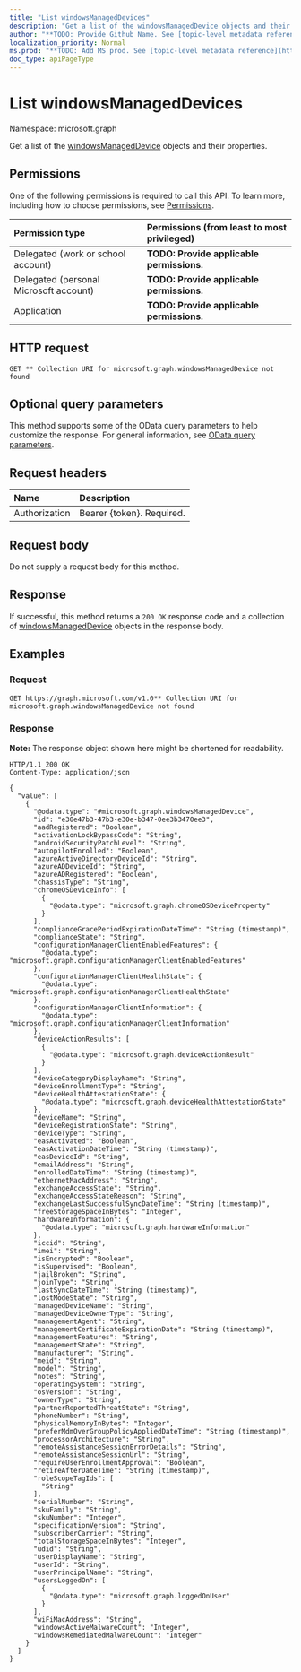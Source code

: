 ```yaml
---
title: "List windowsManagedDevices"
description: "Get a list of the windowsManagedDevice objects and their properties."
author: "**TODO: Provide Github Name. See [topic-level metadata reference](https://msgo.azurewebsites.net/add/document/guidelines/metadata.html#topic-level-metadata)**"
localization_priority: Normal
ms.prod: "**TODO: Add MS prod. See [topic-level metadata reference](https://msgo.azurewebsites.net/add/document/guidelines/metadata.html#topic-level-metadata)**"
doc_type: apiPageType
---
```


# List windowsManagedDevices
Namespace: microsoft.graph



Get a list of the [windowsManagedDevice](../resources/windowsmanageddevice.md) objects and their properties.

## Permissions
One of the following permissions is required to call this API. To learn more, including how to choose permissions, see [Permissions](/graph/permissions-reference).

|Permission type|Permissions (from least to most privileged)|
|:---|:---|
|Delegated (work or school account)|**TODO: Provide applicable permissions.**|
|Delegated (personal Microsoft account)|**TODO: Provide applicable permissions.**|
|Application|**TODO: Provide applicable permissions.**|

## HTTP request

<!-- {
  "blockType": "ignored"
}
-->
``` http
GET ** Collection URI for microsoft.graph.windowsManagedDevice not found
```

## Optional query parameters
This method supports some of the OData query parameters to help customize the response. For general information, see [OData query parameters](/graph/query-parameters).

## Request headers
|Name|Description|
|:---|:---|
|Authorization|Bearer {token}. Required.|

## Request body
Do not supply a request body for this method.

## Response

If successful, this method returns a `200 OK` response code and a collection of [windowsManagedDevice](../resources/windowsmanageddevice.md) objects in the response body.

## Examples

### Request
<!-- {
  "blockType": "request",
  "name": "list_windowsmanageddevice"
}
-->
``` http
GET https://graph.microsoft.com/v1.0** Collection URI for microsoft.graph.windowsManagedDevice not found
```


### Response
**Note:** The response object shown here might be shortened for readability.
<!-- {
  "blockType": "response",
  "truncated": true,
  "@odata.type": "Collection(microsoft.graph.windowsManagedDevice)"
}
-->
``` http
HTTP/1.1 200 OK
Content-Type: application/json

{
  "value": [
    {
      "@odata.type": "#microsoft.graph.windowsManagedDevice",
      "id": "e30e47b3-47b3-e30e-b347-0ee3b3470ee3",
      "aadRegistered": "Boolean",
      "activationLockBypassCode": "String",
      "androidSecurityPatchLevel": "String",
      "autopilotEnrolled": "Boolean",
      "azureActiveDirectoryDeviceId": "String",
      "azureADDeviceId": "String",
      "azureADRegistered": "Boolean",
      "chassisType": "String",
      "chromeOSDeviceInfo": [
        {
          "@odata.type": "microsoft.graph.chromeOSDeviceProperty"
        }
      ],
      "complianceGracePeriodExpirationDateTime": "String (timestamp)",
      "complianceState": "String",
      "configurationManagerClientEnabledFeatures": {
        "@odata.type": "microsoft.graph.configurationManagerClientEnabledFeatures"
      },
      "configurationManagerClientHealthState": {
        "@odata.type": "microsoft.graph.configurationManagerClientHealthState"
      },
      "configurationManagerClientInformation": {
        "@odata.type": "microsoft.graph.configurationManagerClientInformation"
      },
      "deviceActionResults": [
        {
          "@odata.type": "microsoft.graph.deviceActionResult"
        }
      ],
      "deviceCategoryDisplayName": "String",
      "deviceEnrollmentType": "String",
      "deviceHealthAttestationState": {
        "@odata.type": "microsoft.graph.deviceHealthAttestationState"
      },
      "deviceName": "String",
      "deviceRegistrationState": "String",
      "deviceType": "String",
      "easActivated": "Boolean",
      "easActivationDateTime": "String (timestamp)",
      "easDeviceId": "String",
      "emailAddress": "String",
      "enrolledDateTime": "String (timestamp)",
      "ethernetMacAddress": "String",
      "exchangeAccessState": "String",
      "exchangeAccessStateReason": "String",
      "exchangeLastSuccessfulSyncDateTime": "String (timestamp)",
      "freeStorageSpaceInBytes": "Integer",
      "hardwareInformation": {
        "@odata.type": "microsoft.graph.hardwareInformation"
      },
      "iccid": "String",
      "imei": "String",
      "isEncrypted": "Boolean",
      "isSupervised": "Boolean",
      "jailBroken": "String",
      "joinType": "String",
      "lastSyncDateTime": "String (timestamp)",
      "lostModeState": "String",
      "managedDeviceName": "String",
      "managedDeviceOwnerType": "String",
      "managementAgent": "String",
      "managementCertificateExpirationDate": "String (timestamp)",
      "managementFeatures": "String",
      "managementState": "String",
      "manufacturer": "String",
      "meid": "String",
      "model": "String",
      "notes": "String",
      "operatingSystem": "String",
      "osVersion": "String",
      "ownerType": "String",
      "partnerReportedThreatState": "String",
      "phoneNumber": "String",
      "physicalMemoryInBytes": "Integer",
      "preferMdmOverGroupPolicyAppliedDateTime": "String (timestamp)",
      "processorArchitecture": "String",
      "remoteAssistanceSessionErrorDetails": "String",
      "remoteAssistanceSessionUrl": "String",
      "requireUserEnrollmentApproval": "Boolean",
      "retireAfterDateTime": "String (timestamp)",
      "roleScopeTagIds": [
        "String"
      ],
      "serialNumber": "String",
      "skuFamily": "String",
      "skuNumber": "Integer",
      "specificationVersion": "String",
      "subscriberCarrier": "String",
      "totalStorageSpaceInBytes": "Integer",
      "udid": "String",
      "userDisplayName": "String",
      "userId": "String",
      "userPrincipalName": "String",
      "usersLoggedOn": [
        {
          "@odata.type": "microsoft.graph.loggedOnUser"
        }
      ],
      "wiFiMacAddress": "String",
      "windowsActiveMalwareCount": "Integer",
      "windowsRemediatedMalwareCount": "Integer"
    }
  ]
}
```

